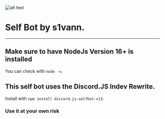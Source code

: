 ![alt text]([https://media.discordapp.net/attachments/943677171384320001/1181309420395839519/IMG_4841.gif])

# Self Bot by s1vann.
-----

## Make sure to have NodeJs Version 16+ is installed
You can check with ```node -v```.

## This self bot uses the Discord.JS Indev Rewrite.
Install with ```npm install discord.js-selfbot-v13```.


### Use it at your own risk
